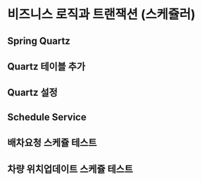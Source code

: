 # 비즈니스 로직과 트랜잭션 (스케쥴러)

## Spring Quartz

## Quartz 테이블 추가

## Quartz 설정

## Schedule Service

## 배차요청 스케쥴 테스트

## 차량 위치업데이트 스케쥴 테스트

